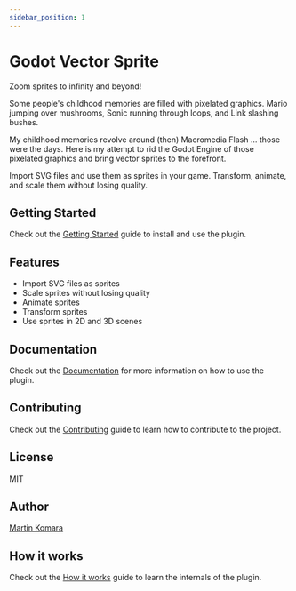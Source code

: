 ```yaml
---
sidebar_position: 1
---
```


# Godot Vector Sprite

Zoom sprites to infinity and beyond!

Some people's childhood memories are filled with pixelated graphics.
Mario jumping over mushrooms, Sonic running through loops, and Link slashing bushes.

My childhood memories revolve around (then) Macromedia Flash ... those were the days.
Here is my attempt to rid the Godot Engine of those pixelated graphics and
bring vector sprites to the forefront.

Import SVG files and use them as sprites in your game. Transform, animate, and scale 
them without losing quality.

## Getting Started

Check out the [Getting Started](./getting-started/) guide to install and use the plugin.

## Features

- Import SVG files as sprites
- Scale sprites without losing quality
- Animate sprites
- Transform sprites
- Use sprites in 2D and 3D scenes

## Documentation

Check out the [Documentation](./docs/) for more information on how to use the plugin.

## Contributing

Check out the [Contributing](./contributing/) guide to learn how to contribute to the project.

## License

MIT

## Author

[Martin Komara](https://github.com/scare21410)

## How it works

Check out the [How it works](./how-it-works/) guide to learn the internals of the plugin.
